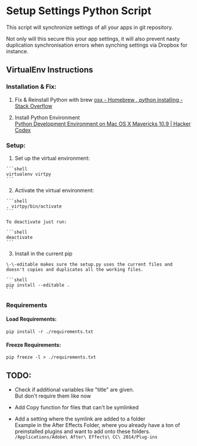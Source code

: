 Setup Settings Python Script
============================

This script will synchronize settings of all your apps in git repository.

Not only will this secure this your app settings, it will also prevent nasty duplication synchronisation errors when synching settings via Dropbox for instance.

## VirtualEnv Instructions

### Installation & Fix:

  1. Fix & Reinstall Python with brew
     [osx - Homebrew , python installing - Stack Overflow](http://stackoverflow.com/questions/13088998/homebrew-python-installing)

  2. Install Python Environment    
     [Python Development Environment on Mac OS X Mavericks 10.9 | Hacker Codex](http://hackercodex.com/guide/python-development-environment-on-mac-osx/)

### Setup:

  1. Set up the virtual environment:    

    ```shell
    virtualenv virtpy
    ```

  2. Activate the virtual environment:

    ```shell
    . virtpy/bin/activate
    ```
    
    To deactivate just run:    

    ```shell
    deactivate
    ```

  3. Install in the current pip    

    \-\-editable makes sure the setup.py uses the current files and doesn't copies and duplicates all the working files.

    ```shell
    pip install --editable .
    ```


### Requirements

#### Load Requirements:
  
  ```shell
  pip install -r ./requirements.txt
  ```
  
#### Freeze Requirements:

  ```shell
  pip freeze -l > ./requirements.txt 
  ```

## TODO:

  + Check if additional variables like "title" are given.     
    But don't require them like now

  + Add Copy function for files that can't be symlinked

  + Add a setting where the symlink are added to a folder    
    Example in the After Effects Folder, where you already have a ton of preinstalled plugins and want to add onto these folders.
    `/Applications/Adobe\ After\ Effects\ CC\ 2014/Plug-ins`
